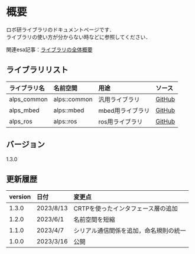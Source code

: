 # 概要

ロボ研ライブラリのドキュメントページです．  
ライブラリの使い方が分からない時などに参照してください．  

関連esa記事：[ライブラリの全体概要](https://alps-shinshu.esa.io/posts/2021)

## ライブラリリスト

| ライブラリ名 | 名前空間     | 用途             | ソース                                                    |
| :----------- | :----------- | :--------------- | :-------------------------------------------------------- |
| alps_common  | alps::common | 汎用ライブラリ   | [GitHub](https://github.com/shinshu-alps/alps_common_lib) |
| alps_mbed    | alps::mbed   | mbed用ライブラリ | [GitHub](https://github.com/shinshu-alps/alps_mbed_lib)   |
| alps_ros     | alps::ros    | ros用ライブラリ  | [GitHub](https://github.com/shinshu-alps/alps_ros_lib)    |

## バージョン

1.3.0

## 更新履歴

| version | 日付      | 変更点                                 |
| :------ | :-------- | :------------------------------------- |
| 1.3.0   | 2023/8/13 | CRTPを使ったインタフェース層の追加     |
| 1.2.0   | 2023/6/1  | 名前空間を短縮                         |
| 1.1.0   | 2023/4/7  | シリアル通信関係を追加，命名規則の統一 |
| 1.0.0   | 2023/3/16 | 公開                                   |
